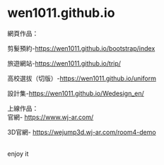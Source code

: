 # wen1011.github.io
網頁作品：<br>
 
剪髮預約-https://wen1011.github.io/bootstrap/index

旅遊網站-https://wen1011.github.io/trip/

高校選拔（切版）-https://wen1011.github.io/uniform

設計集-https://wen1011.github.io/Wedesign_en/

上線作品：<br>
官網- https://www.wj-ar.com/

3D官網- https://wejump3d.wj-ar.com/room4-demo


<br>
enjoy it

